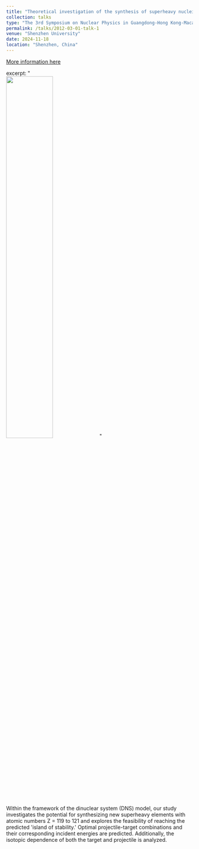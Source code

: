 ```yaml
---
title: "Theoretical investigation of the synthesis of superheavy nuclei via DNS model "
collection: talks
type: "The 3rd Symposium on Nuclear Physics in Guangdong-Hong Kong-Macao Area"
permalink: /talks/2012-03-01-talk-1
venue: "Shenzhen University"
date: 2024-11-18
location: "Shenzhen, China"
---
```


[More information here](https://indico.ihep.ac.cn/event/22854/)

excerpt: "<br/><img src='/images/1124023745.jpg' style='width:50%;'>"

Within the framework of the dinuclear system (DNS) model, our study investigates the potential for synthesizing new superheavy elements with atomic numbers Z = 119 to 121 and explores the feasibility of reaching the predicted 'island of stability.' Optimal projectile-target combinations and their corresponding incident energies are predicted. Additionally, the isotopic dependence of both the target and projectile is analyzed.


